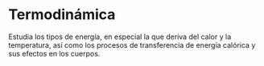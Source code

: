 # Termodinámica

Estudia los tipos de energía, en especial la que deriva del calor y la temperatura, así como los procesos de transferencia de energía calórica y sus efectos en los cuerpos.
